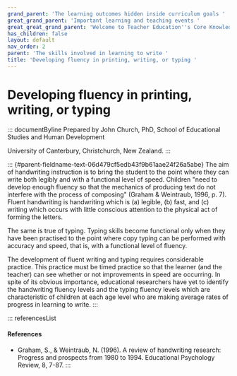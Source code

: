 ```yaml
---
grand_parent: 'The learning outcomes hidden inside curriculum goals '
great_grand_parent: 'Important learning and teaching events '
great_great_grand_parent: 'Welcome to Teacher Education''s Core Knowledge and Skills.'
has_children: false
layout: default
nav_order: 2
parent: 'The skills involved in learning to write '
title: 'Developing fluency in printing, writing, or typing '
---
```

# Developing fluency in printing, writing, or typing 


::: documentByline
Prepared by John Church, PhD, School of Educational Studies and Human
Development

University of Canterbury, Christchurch, New Zealand.
:::

::: {#parent-fieldname-text-06d479cf5edb43f9b61aae24f26a5abe}
The aim of handwriting instruction is to bring the student to the point
where they can write both legibly and with a functional level of speed.
Children "need to develop enough fluency so that the mechanics of
producing text do not interfere with the process of composing" (Graham &
Weintraub, 1996, p. 7). Fluent handwriting is handwriting which is (a)
legible, (b) fast, and (c) writing which occurs with little conscious
attention to the physical act of forming the letters.

The same is true of typing. Typing skills become functional only when
they have been practised to the point where copy typing can be performed
with accuracy and speed, that is, with a functional level of fluency.

The development of fluent writing and typing requires considerable
practice. This practice must be timed practice so that the learner (and
the teacher) can see whether or not improvements in speed are occurring.
In spite of its obvious importance, educational researchers have yet to
identify the handwriting fluency levels and the typing fluency levels
which are characteristic of children at each age level who are making
average rates of progress in learning to write.
:::

::: referencesList
#### References

-   Graham, S., & Weintraub, N. (1996). A review of handwriting
    research: Progress and prospects from 1980 to 1994. Educational
    Psychology Review, 8, 7-87.
:::

